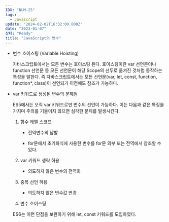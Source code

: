 ```yaml
---
IDX: "NUM-25"
tags:
  - Javascript
update: "2024-02-02T16:32:00.000Z"
date: "2023-01-07"
상태: "Ready"
title: "JavaScript의 변수"
---
```

- 변수 호이스팅 (Variable Hoisting)

    자바스크립트에서는 모든 변수는 호이스팅 된다. 호이스팅이란 var 선언문이나 function 선언문 등 모든 선언문이 해당 Scope의 선두로 옮겨진 것처럼 동작하는 특성을 말한다. 즉 자바스크립트에서는 모든 선언문(var, let, const, function, function*, class)이 선언되기 이전에도 참조가 가능하다. 

- var 키워드로 생성된 변수의 문제점

    ES5에서는 오직 var 키워드로만 변수의 선언이 가능하다. 이는 다음과 같은 특징을 가지며 주의를 기울이지 않으면 심각한 문제를 발생시킨다. 

    1. 함수 레벨 스코프

        - 전역변수의 남발

        - for문에서 초기화식에 사용한 변수를 for문 외부 또는 전역에서 참조할 수 있다. 

    1. var 키워드 생략 허용

        - 의도하지 않은 변수의 전역화

    1. 중복 선언 허용

        - 의도하지 않은 변수값 변경

    1. 변수 호이스팅

    ES6는 이런 단점을 보완하기 위해 let, const 키워드를 도입하였다. 

